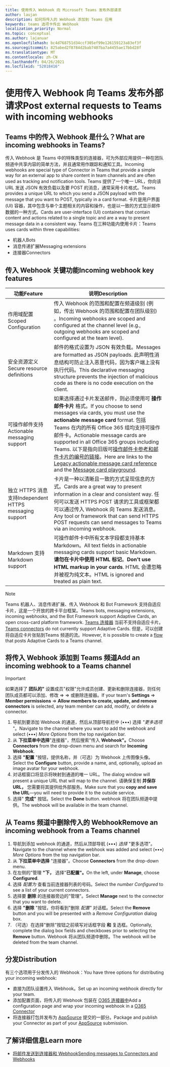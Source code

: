 ```yaml
---
title: 使用传入 Webhook 向 Microsoft Teams 发布外部请求
author: laujan
description: 如何将传入的 Webhook 添加到 Teams 应用
keywords: teams 选项卡传出 Webhook
localization_priority: Normal
ms.topic: conceptual
ms.author: lajanuar
ms.openlocfilehash: bc4d768751d34ccf305ef99e126159123a83ef3f
ms.sourcegitcommit: 825abed2f8784d2bab7407ba7a4455ae17bbd28f
ms.translationtype: MT
ms.contentlocale: zh-CN
ms.lasthandoff: 04/26/2021
ms.locfileid: "52018416"
---
```

# <a name="post-external-requests-to-teams-with-incoming-webhooks"></a><span data-ttu-id="828a9-104">使用传入 Webhook 向 Teams 发布外部请求</span><span class="sxs-lookup"><span data-stu-id="828a9-104">Post external requests to Teams with incoming webhooks</span></span>

## <a name="what-are-incoming-webhooks-in-teams"></a><span data-ttu-id="828a9-105">Teams 中的传入 Webhook 是什么？</span><span class="sxs-lookup"><span data-stu-id="828a9-105">What are incoming webhooks in Teams?</span></span>

<span data-ttu-id="828a9-106">传入 Webhook 是 Teams 中的特殊类型的连接器，可为外部应用提供一种在团队频道中共享内容的简单方法，并且通常用作跟踪和通知工具。</span><span class="sxs-lookup"><span data-stu-id="828a9-106">Incoming webhooks are special type of Connector in Teams that provide a simple way for an external app to share content in team channels and are often used as tracking and notification tools.</span></span> <span data-ttu-id="828a9-107">Teams 提供了一个唯一 URL，你向该 URL 发送 JSON 有效负载以及要 POST 的消息，通常采用卡片格式。</span><span class="sxs-lookup"><span data-stu-id="828a9-107">Teams provides a unique URL to which you send a JSON payload with the message that you want to POST, typically in a card format.</span></span> <span data-ttu-id="828a9-108">卡片是用户界面 (UI) 容器，其中包含与单个主题相关的内容和操作，也是以一致的方式显示邮件数据的一种方式。</span><span class="sxs-lookup"><span data-stu-id="828a9-108">Cards are user-interface (UI) containers that contain content and actions related to a single topic and are a way to present message data in a consistent way.</span></span> <span data-ttu-id="828a9-109">Teams 在三种功能内使用卡片：</span><span class="sxs-lookup"><span data-stu-id="828a9-109">Teams uses cards within three capabilities:</span></span>

* <span data-ttu-id="828a9-110">机器人</span><span class="sxs-lookup"><span data-stu-id="828a9-110">Bots</span></span>
* <span data-ttu-id="828a9-111">消息传递扩展</span><span class="sxs-lookup"><span data-stu-id="828a9-111">Messaging extensions</span></span>
* <span data-ttu-id="828a9-112">连接器</span><span class="sxs-lookup"><span data-stu-id="828a9-112">Connectors</span></span>

## <a name="incoming-webhook-key-features"></a><span data-ttu-id="828a9-113">传入 Webhook 关键功能</span><span class="sxs-lookup"><span data-stu-id="828a9-113">Incoming webhook key features</span></span>

| <span data-ttu-id="828a9-114">功能</span><span class="sxs-lookup"><span data-stu-id="828a9-114">Feature</span></span> | <span data-ttu-id="828a9-115">说明</span><span class="sxs-lookup"><span data-stu-id="828a9-115">Description</span></span> |
| ------- | ----------- |
|<span data-ttu-id="828a9-116">作用域配置</span><span class="sxs-lookup"><span data-stu-id="828a9-116">Scoped Configuration</span></span>|<span data-ttu-id="828a9-117">传入 Webhook 的范围和配置在频道级别 (例如，传出 Webhook 的范围和配置在团队级别) 。</span><span class="sxs-lookup"><span data-stu-id="828a9-117">Incoming webhooks are scoped and configured at the channel level (e.g., outgoing webhooks are scoped and configured at the team level).</span></span>|
|<span data-ttu-id="828a9-118">安全资源定义</span><span class="sxs-lookup"><span data-stu-id="828a9-118">Secure resource definitions</span></span>|<span data-ttu-id="828a9-119">邮件的格式设置为 JSON 有效负载。</span><span class="sxs-lookup"><span data-stu-id="828a9-119">Messages are formatted as JSON payloads.</span></span> <span data-ttu-id="828a9-120">此声明性消息结构可防止注入恶意代码，因为客户端上没有执行代码。</span><span class="sxs-lookup"><span data-stu-id="828a9-120">This declarative messaging structure prevents the injection of malicious code as there is no code execution on the client.</span></span>|
|<span data-ttu-id="828a9-121">可操作邮件支持</span><span class="sxs-lookup"><span data-stu-id="828a9-121">Actionable messaging support</span></span>|<span data-ttu-id="828a9-122">如果选择通过卡片发送邮件，则必须使用可 **操作邮件卡片** 格式。</span><span class="sxs-lookup"><span data-stu-id="828a9-122">If you choose to send messages via cards, you must use the **actionable message card** format.</span></span> <span data-ttu-id="828a9-123">包括 Teams 在内的所有 Office 365 组均支持可操作邮件卡。</span><span class="sxs-lookup"><span data-stu-id="828a9-123">Actionable message cards are supported in all Office 365 groups including Teams.</span></span> <span data-ttu-id="828a9-124">以下是指向旧版可[操作邮件卡参考和](/outlook/actionable-messages/message-card-reference)[邮件卡片的编号的链接](https://messagecardplayground.azurewebsites.net)。</span><span class="sxs-lookup"><span data-stu-id="828a9-124">Here are links to the [Legacy actionable message card reference](/outlook/actionable-messages/message-card-reference) and the [Message card playground](https://messagecardplayground.azurewebsites.net).</span></span>|
|<span data-ttu-id="828a9-125">独立 HTTPS 消息支持</span><span class="sxs-lookup"><span data-stu-id="828a9-125">Independent HTTPS messaging support</span></span>| <span data-ttu-id="828a9-126">卡片是一种以清晰且一致的方式呈现信息的方式。</span><span class="sxs-lookup"><span data-stu-id="828a9-126">Cards are a great way to present information in a clear and consistent way.</span></span> <span data-ttu-id="828a9-127">任何可以发送 HTTPS POST 请求的工具或框架都可以通过传入 Webhook 向 Teams 发送消息。</span><span class="sxs-lookup"><span data-stu-id="828a9-127">Any tool or framework that can send HTTPS POST requests can send messages to Teams via an incoming webhook.</span></span>|
|<span data-ttu-id="828a9-128">Markdown 支持</span><span class="sxs-lookup"><span data-stu-id="828a9-128">Markdown support</span></span>|<span data-ttu-id="828a9-129">可操作邮件卡中所有文本字段都支持基本 Markdown。</span><span class="sxs-lookup"><span data-stu-id="828a9-129">All text fields in actionable messaging cards support basic Markdown.</span></span> <span data-ttu-id="828a9-130">**请勿在卡片中使用 HTML 标记**。</span><span class="sxs-lookup"><span data-stu-id="828a9-130">**Don't use HTML markup in your cards**.</span></span> <span data-ttu-id="828a9-131">HTML 会遭忽略并被视为纯文本。</span><span class="sxs-lookup"><span data-stu-id="828a9-131">HTML is ignored and treated as plain text.</span></span>|

> [!Note]
> <span data-ttu-id="828a9-132">Teams 机器人、消息传递扩展、传入 Webhook 和 Bot Framework 支持自适应卡片，这是一个开放的跨卡平台框架。</span><span class="sxs-lookup"><span data-stu-id="828a9-132">Teams bots, messaging extensions, incoming webhooks, and the Bot Framework support Adaptive Cards, an open cross-card platform framework.</span></span> <span data-ttu-id="828a9-133">[Teams 连接器](../../webhooks-and-connectors/how-to/connectors-creating.md) 当前不支持自适应卡片。</span><span class="sxs-lookup"><span data-stu-id="828a9-133">[Teams connectors](../../webhooks-and-connectors/how-to/connectors-creating.md) do not currently support Adaptive Cards.</span></span> <span data-ttu-id="828a9-134">但是，可以创建将自适应卡片张贴到[](https://flow.microsoft.com/blog/microsoft-flow-in-microsoft-teams/)Teams 频道的流。</span><span class="sxs-lookup"><span data-stu-id="828a9-134">However, it is possible to create a [flow](https://flow.microsoft.com/blog/microsoft-flow-in-microsoft-teams/) that posts Adaptive Cards to a Teams channel.</span></span>

## <a name="add-an-incoming-webhook-to-a-teams-channel"></a><span data-ttu-id="828a9-135">将传入 Webhook 添加到 Teams 频道</span><span class="sxs-lookup"><span data-stu-id="828a9-135">Add an incoming webhook to a Teams channel</span></span>

> [!Important]  
> <span data-ttu-id="828a9-136">如果选择了 **团队的"** 设置成员"权限"允许成员创建、更新和删除连接器，则任何团队成员都可以添加、修改  =>    =>  或删除连接器。</span><span class="sxs-lookup"><span data-stu-id="828a9-136">If your team's **Settings** => **Member permissions** => **Allow members to create, update, and remove connectors** is selected, any team member can add, modify, or delete a connector.</span></span>

1. <span data-ttu-id="828a9-137">导航到要添加 Webhook 的通道，然后从顶部导航栏中 (&#8226;&#8226;&#8226;) 选择 *"更多选项* "。</span><span class="sxs-lookup"><span data-stu-id="828a9-137">Navigate to the channel where you want to add the webhook and select (&#8226;&#8226;&#8226;) *More Options* from the top navigation bar.</span></span>
1. <span data-ttu-id="828a9-138">从 **下拉菜单中选择**"连接器"，然后搜索"传入 **Webhook"。**</span><span class="sxs-lookup"><span data-stu-id="828a9-138">Choose **Connectors** from the drop-down menu and search for **Incoming Webhook**.</span></span>
1. <span data-ttu-id="828a9-139">选择 **"配置** "按钮，提供名称，并（可选）为 Webhook 上传图像头像。</span><span class="sxs-lookup"><span data-stu-id="828a9-139">Select the **Configure** button, provide a name, and, optionally, upload an image avatar for your webhook.</span></span>
1. <span data-ttu-id="828a9-140">对话框窗口将显示将映射到通道的唯一 URL。</span><span class="sxs-lookup"><span data-stu-id="828a9-140">The dialog window will present a unique URL that will map to the channel.</span></span> <span data-ttu-id="828a9-141">请确保复制 **并保存 URL，** 您需要将其提供给外部服务。</span><span class="sxs-lookup"><span data-stu-id="828a9-141">Make sure that you **copy and save the URL**—you will need to provide it to the outside service.</span></span>
1. <span data-ttu-id="828a9-142">选择" **完成"** 按钮。</span><span class="sxs-lookup"><span data-stu-id="828a9-142">Select the **Done** button.</span></span> <span data-ttu-id="828a9-143">webhook 将在团队频道中提供。</span><span class="sxs-lookup"><span data-stu-id="828a9-143">The webhook will be available in the team channel.</span></span>

## <a name="remove-an-incoming-webhook-from-a-teams-channel"></a><span data-ttu-id="828a9-144">从 Teams 频道中删除传入的 Webhook</span><span class="sxs-lookup"><span data-stu-id="828a9-144">Remove an incoming webhook from a Teams channel</span></span>

1. <span data-ttu-id="828a9-145">导航到添加 webhook 的通道，然后从顶部导航 (&#8226;&#8226;&#8226;) *选择* "更多选项"。</span><span class="sxs-lookup"><span data-stu-id="828a9-145">Navigate to the channel where the webhook was added and select (&#8226;&#8226;&#8226;) *More Options* from the top navigation bar.</span></span>
1. <span data-ttu-id="828a9-146">从 **下拉菜单中选择** "连接器"。</span><span class="sxs-lookup"><span data-stu-id="828a9-146">Choose **Connectors** from the drop-down menu.</span></span>
1. <span data-ttu-id="828a9-147">在左侧的"管理 **"下，** 选择"**已配置"。**</span><span class="sxs-lookup"><span data-stu-id="828a9-147">On the left, under **Manage**, choose **Configured**.</span></span>
1. <span data-ttu-id="828a9-148">选择 *配置为* 查看当前连接器列表的号码。</span><span class="sxs-lookup"><span data-stu-id="828a9-148">Select the *number Configured* to see a list of your current connectors.</span></span>
1. <span data-ttu-id="828a9-149">选择要 **删除** 的连接器旁边的"管理"。</span><span class="sxs-lookup"><span data-stu-id="828a9-149">Select **Manage** next to the connector that you want to delete.</span></span>
1. <span data-ttu-id="828a9-150">选择 **"删除** "按钮，你将看到"删除 *配置"* 对话框。</span><span class="sxs-lookup"><span data-stu-id="828a9-150">Select the **Remove** button and you will be presented with a *Remove Configuration* dialog box.</span></span>
1. <span data-ttu-id="828a9-151">（可选）在选择"删除"按钮之前填写对话框字段 **和** 复选框。</span><span class="sxs-lookup"><span data-stu-id="828a9-151">Optionally, complete the dialog box fields and checkboxes prior to selecting the **Remove** button.</span></span> <span data-ttu-id="828a9-152">Webhook 将从团队频道中删除。</span><span class="sxs-lookup"><span data-stu-id="828a9-152">The webhook will be deleted from the team channel.</span></span>

## <a name="distribution"></a><span data-ttu-id="828a9-153">分发</span><span class="sxs-lookup"><span data-stu-id="828a9-153">Distribution</span></span>

<span data-ttu-id="828a9-154">有三个选项用于分发传入的 Webhook：</span><span class="sxs-lookup"><span data-stu-id="828a9-154">You have three options for distributing your incoming webhook:</span></span>

* <span data-ttu-id="828a9-155">直接为团队设置传入 Webhook。</span><span class="sxs-lookup"><span data-stu-id="828a9-155">Set up an incoming webhook directly for your team.</span></span>
* <span data-ttu-id="828a9-156">添加配置页面，将传入的 Webhook 包装在 [O365 连接器中](~/webhooks-and-connectors/how-to/connectors-creating.md)</span><span class="sxs-lookup"><span data-stu-id="828a9-156">Add a configuration page and wrap your incoming webhook in a [O365 Connector](~/webhooks-and-connectors/how-to/connectors-creating.md)</span></span>
* <span data-ttu-id="828a9-157">将连接器打包并发布为 [AppSource](~/concepts/deploy-and-publish/office-store-guidance.md) 提交的一部分。</span><span class="sxs-lookup"><span data-stu-id="828a9-157">Package and publish your Connector as part of your [AppSource](~/concepts/deploy-and-publish/office-store-guidance.md) submission.</span></span>

## <a name="learn-more"></a><span data-ttu-id="828a9-158">了解详细信息</span><span class="sxs-lookup"><span data-stu-id="828a9-158">Learn more</span></span>

* [<span data-ttu-id="828a9-159">将邮件发送到连接器和 Webhook</span><span class="sxs-lookup"><span data-stu-id="828a9-159">Sending messages to Connectors and Webhooks</span></span>](~/webhooks-and-connectors/how-to/connectors-using.md)
